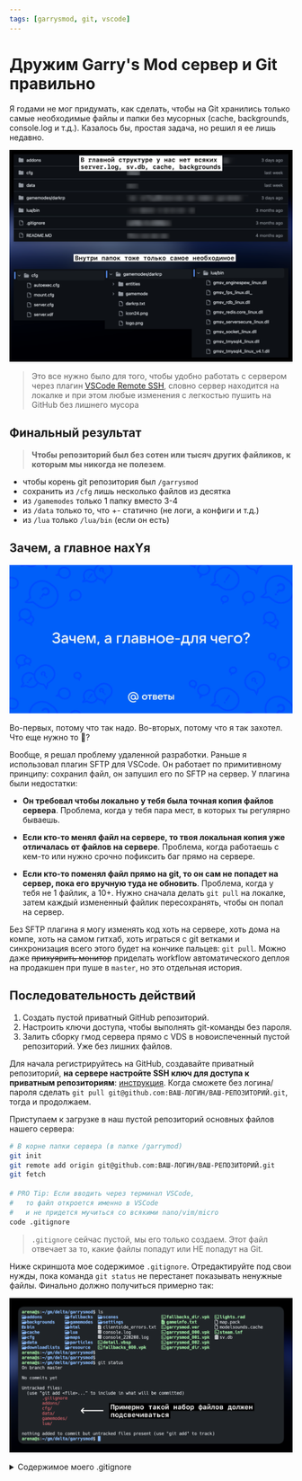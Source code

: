 ```yaml
---
tags: [garrysmod, git, vscode]
---
```


# Дружим Garry's Mod сервер и Git правильно

Я годами не мог придумать, как сделать, чтобы на Git хранились только самые необходимые файлы и папки без мусорных (cache, backgrounds, console.log и т.д.). Казалось бы, простая задача, но решил я ее лишь недавно.

![Демонстрация ожидаемой структуры проекта](serp-project-structure-description.png)

> Это все нужно было для того, чтобы удобно работать с сервером через плагин [VSCode Remote SSH](../../2023/07-24-vscode-remote-ssh/index.md), словно сервер находится на локалке и при этом любые изменения с легкостью пушить на GitHub без лишнего мусора

<!-- truncate -->

## Финальный результат

> **Чтобы репозиторий был без сотен или тысяч других файликов, к которым мы никогда не полезем**.

- чтобы корень git репозитория был `/garrysmod`
- сохранить из `/cfg` лишь несколько файлов из десятка
- из `/gamemodes` только 1 папку вместо 3-4
- из `/data` только то, что +- статично (не логи, а конфиги и т.д.)
- из `/lua` только `/lua/bin` (если он есть)

## Зачем, а главное нахYя

![баннер с важным вопросом](for-what-mailru.jpeg)

Во-первых, потому что так надо. Во-вторых, потому что я так захотел. Что еще нужно то 🤗?

Вообще, я решал проблему удаленной разработки. Раньше я использовал плагин SFTP для VSCode. Он работает по примитивному принципу: сохранил файл, он запушил его по SFTP на сервер. У плагина были недостатки:

- **Он требовал чтобы локально у тебя была точная копия файлов сервера**.
	Проблема, когда у тебя пара мест, в которых ты регулярно бываешь.

- **Если кто-то менял файл на сервере, то твоя локальная копия уже отличалась от файлов на сервере**.
	Проблема, когда работаешь с кем-то или нужно срочно пофиксить баг прямо на сервере.

- **Если кто-то поменял файл прямо на git, то он сам не попадет на сервер, пока его вручную туда не обновить**.
	Проблема, когда у тебя не 1 файлик, а 10+. Нужно сначала делать `git pull` на локалке, затем каждый измененный файлик пересохранять, чтобы он попал на сервер.

Без SFTP плагина я могу изменять код хоть на сервере, хоть дома на компе, хоть на самом гитхаб, хоть играться с git ветками и синхронизация всего этого будет на кончике пальцев: `git pull`. Можно даже ~~прихуярить монитор~~ приделать workflow автоматического деплоя на продакшен при пуше в `master`, но это отдельная история.

## Последовательность действий

1. Создать пустой приватный GitHub репозиторий.
2. Настроить ключи доступа, чтобы выполнять git-команды без пароля.
3. Залить сборку гмод сервера прямо с VDS в новоиспеченный пустой репозиторий.
   Уже без лишних файлов.

Для начала регистрируйтесь на GitHub, создавайте приватный репозиторий, **на сервере настройте SSH ключ для доступа к приватным репозиториям**: [инструкция](../../2021-11-02-git-ssh-setup.md). Когда сможете без логина/пароля сделать `git pull git@github.com:ВАШ-ЛОГИН/ВАШ-РЕПОЗИТОРИЙ.git`, тогда и продолжаем.

Приступаем к загрузке в наш пустой репозиторий основных файлов нашего сервера:

```bash
# В корне папки сервера (в папке /garrymod)
git init
git remote add origin git@github.com:ВАШ-ЛОГИН/ВАШ-РЕПОЗИТОРИЙ.git
git fetch

# PRO Tip: Если вводить через терминал VSCode,
#   то файл откроется именно в VSCode
#   и не придется мучиться со всякими nano/vim/micro
code .gitignore
```

> `.gitignore` сейчас пустой, мы его только создаем. Этот файл отвечает за то, какие файлы попадут или НЕ попадут на Git.

Ниже скриншота мое содержимое `.gitignore`. Отредактируйте под свои нужды, пока команда `git status` не перестанет показывать ненужные файлы. Финально должно получиться примерно так:

![git status output example](git-status-example.png)

<details>
<summary>Содержимое моего .gitignore</summary>
```ignore
# Игнорируем целые ненужные папки
/backgrounds
/bin
/cache
/download
/downloads
/downloadlists
/fallbacks
/html
/maps
/particles
/resource
/scenes
/settings

# Игнорируем в корневой папке все ФАЙЛЫ (не папки), кроме парочки (sv.db, console.log, etc)
/*.*
!/.gitignore
!/*.code-workspace
# !/sv.db
# !/console.log

# /cfg файлы, кроме выбранных
/cfg/*
!/cfg/autoexec.cfg
!/cfg/mount.cfg
!/cfg/server.cfg
!/cfg/server.vdf

# Игнорируем в /data все, кроме некоторых конфижных и редкоизменяемых файлов
# 	Это убило часа 3 моей жизни, потому что я не мог додуматься поставить .* в конце, а ставил просто /*
# 	Для .gitignore когда пишешь /* он думает про непонятно что, а /*.* имеется в виду "что-то.расширение"
# 	Боже, надеюсь я не забуду этой логики. https://www.atlassian.com/ru/git/tutorials/saving-changes/gitignore
# 	Короче НЕЛЬЗЯ игнорить папку, иначе тогда "!" в начале не работает. Приходится форсить игнор файлов в папке
# 	/** в конце значит, что игнорим дальше даже папки и файлы в подходящих папках. Короче жрем даже слеши
# 	/* игнорим только файлы до слеша. Поэтому в /perments **
/data/**/*.*
!/data/ghomes_system/**
/data/ghomes_system/mails
!/data/trigon_scripts/perments/**
!/data/ulib/groups.txt
!/data/ulx/adverts.txt
!/data/ulx/banreasons.txt
!/data/ulx/gimps.txt
!/data/vcmod/fuelstations/*
!/data/vcmod/repairman/maps/*

# Из /lua папки убираем все, кроме /lua/bin
/lua/*
!/lua/bin

# Из /gamemodes убираем base, sandbox, terrortown (остается darkrp и если что-то будет еще создано, то оно тоже)
/gamemodes/*
!/gamemodes/darkrp
# /gamemodes/base
# /gamemodes/sandbox
# /gamemodes/terrortown

# Игнорируем тяжелые файлы
# # models & materials
# *.xcf
# *.mdl
# *.phy
# *.vtx
# *.vvd
# *.vmt
# *.vtf
# *.pcf

# # sounds
# *.wav
# *.mp3
# *.ogg

# # web shit
# *.eot
# *.svg
# *.ttf
# *.woff
# *.otf

# macos shit
*.DS_Store
```
</details>

Если лишние файлы не подсвечиваются, то загружаем все на GitHub:

```bash
git add --all
git push
# проверьте, появились ли ваши файлы на GitHub
```

![ералаш - все](eralash-vse.png)

---

:::tip
Если что не так или информация в посте устарела – **свистните в комментах**. Я очень быстро его замечу (придет оповещение) и отвечу вам, что исправил пост, помогу с проблемой ~~или забью хер~~.
:::

В конце концов, натолкайте мне в комменты ху@в о том, какой я дурак и все делаю не так. Или хотя бы мем какой-то скиньте, чтобы я знал что кто-то потратил свое время на это чтиво.
